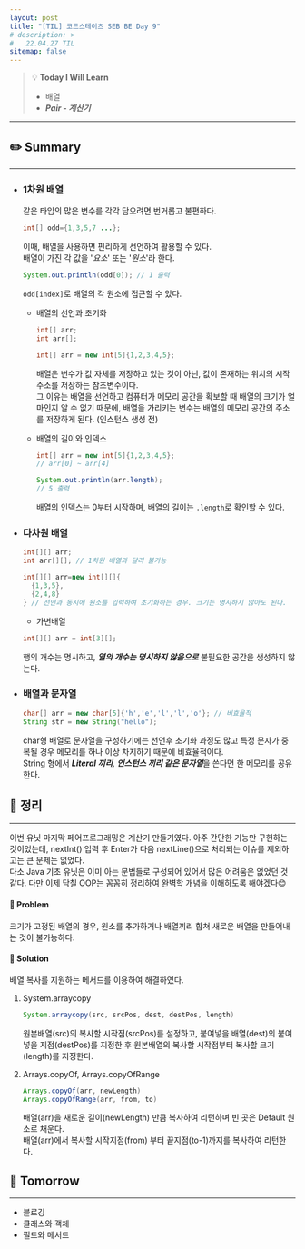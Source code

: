 ```yaml
---
layout: post
title: "[TIL] 코드스테이츠 SEB BE Day 9"
# description: >
#   22.04.27 TIL
sitemap: false
---
```

> 💡 **Today I Will Learn**
>
> * 배열
> * ***Pair - 계산기***

***
## ✏️ Summary
***
* ### 1차원 배열
  같은 타입의 많은 변수를 각각 담으려면 번거롭고 불편하다.
  
  ``` java
  int[] odd={1,3,5,7 ...};
  ```

  이때, 배열을 사용하면 편리하게 선언하여 활용할 수 있다.  
  배열이 가진 각 값을 '*요소*' 또는 '*원소*'라 한다.
  
  ```java
  System.out.println(odd[0]); // 1 출력
  ```

  `odd[index]`로 배열의 각 원소에 접근할 수 있다.
  
  * 배열의 선언과 초기화

    ```java
    int[] arr;
    int arr[];

    int[] arr = new int[5]{1,2,3,4,5};
    ```

    배열은 변수가 값 자체를 저장하고 있는 것이 아닌, 값이 존재하는 위치의 시작 주소를 저장하는 참조변수이다.  
    그 이유는 배열을 선언하고 컴퓨터가 메모리 공간을 확보할 때 배열의 크기가 얼마인지 알 수 없기 때문에, 배열을 가리키는 변수는 배열의 메모리 공간의 주소를 저장하게 된다. (인스턴스 생성 전)

  * 배열의 길이와 인덱스

    ```java
    int[] arr = new int[5]{1,2,3,4,5};
    // arr[0] ~ arr[4]

    System.out.println(arr.length);
    // 5 출력
    ```

    배열의 인덱스는 0부터 시작하며, 배열의 길이는 `.length`로 확인할 수 있다.

* ### 다차원 배열

  ```java
  int[][] arr;
  int arr[][]; // 1차원 배열과 달리 불가능
  
  int[][] arr=new int[][]{
    {1,3,5},
    {2,4,8}
  } // 선언과 동시에 원소를 입력하여 초기화하는 경우. 크기는 명시하지 않아도 된다. 
  ```

  * 가변배열

  ```java
  int[][] arr = int[3][];
  ```

  행의 개수는 명시하고, ***열의 개수는 명시하지 않음으로*** 불필요한 공간을 생성하지 않는다.

* ### 배열과 문자열

  ```java
  char[] arr = new char[5]{'h','e','l','l','o'}; // 비효율적
  String str = new String("hello");
  ```

  char형 배열로 문자열을 구성하기에는 선언후 초기화 과정도 많고 특정 문자가 중복될 경우 메모리를 하나 이상 차지하기 때문에 비효율적이다.  
  String 형에서 ***Literal 끼리, 인스턴스 끼리 같은 문자열***을 쓴다면 한 메모리를 공유한다.

## 📌 정리
***

이번 유닛 마지막 페어프로그래밍은 계산기 만들기였다. 아주 간단한 기능만 구현하는 것이었는데, nextInt() 입력 후 Enter가 다음 nextLine()으로 처리되는 이슈를 제외하고는 큰 문제는 없었다.  
다소 Java 기초 유닛은 이미 아는 문법들로 구성되어 있어서 많은 어려움은 없었던 것 같다. 다만 이제 닥칠 OOP는 꼼꼼히 정리하여 완벽학 개념을 이해하도록 해야겠다😊

#### 👿 Problem

크기가 고정된 배열의 경우, 원소를 추가하거나 배열끼리 합쳐 새로운 배열을 만들어내는 것이 불가능하다.

#### 👼 Solution

배열 복사를 지원하는 메서드를 이용하여 해결하였다.
1. System.arraycopy
  
    ```java
    System.arraycopy(src, srcPos, dest, destPos, length)
    ```
  
    원본배열(src)의 복사할 시작점(srcPos)를 설정하고, 붙여넣을 배열(dest)의 붙여넣을 지점(destPos)를 지정한 후 원본배열의 복사할 시작점부터 복사할 크기(length)를 지정한다.

2. Arrays.copyOf, Arrays.copyOfRange
   
    ```java
    Arrays.copyOf(arr, newLength)
    Arrays.copyOfRange(arr, from, to)
    ```

    배열(arr)을 새로운 길이(newLength) 만큼 복사하여 리턴하며 빈 곳은 Default 원소로 채운다.  
    배열(arr)에서 복사할 시작지점(from) 부터 끝지점(to-1)까지를 복사하여 리턴한다.

## 🎯 Tomorrow
***
* 블로깅
* 클래스와 객체
* 필드와 메서드